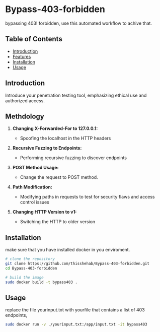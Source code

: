 # Bypass-403-forbidden
bypassing 403! forbidden, use this automated workflow to achive that.
## Table of Contents

- [Introduction](#introduction)
- [Features](#features)
- [Installation](#installation)
- [Usage](#usage)

## Introduction

Introduce your penetration testing tool, emphasizing ethical use and authorized access.

## Methdology 

1. **Changing X-Forwarded-For to 127.0.0.1:**
    - Spoofing the localhost in the HTTP headers
  
2. **Recursive Fuzzing to Endpoints:**
    - Performing recursive fuzzing to discover endpoints

3. **POST Method Usage:**
    - Change the request to POST method.

4. **Path Modification:**
    - Modifying paths in requests to test for security flaws and access control issues

5. **Changing HTTP Version to v1:**
    - Switching the HTTP to older version

## Installation

make sure that you have installed docker in you enviroment.

```bash
# clone the repository
git clone https://github.com/thisshehab/Bypass-403-forbidden.git
cd Bypass-403-forbidden
```

```bash
# build the image
sudo docker build -t bypass403 .
```
## Usage
replace the file yourinput.txt with yourfile that contains a list of 403 endpoints,

```bash
sudo docker run -v ./yourinput.txt:/app/input.txt -it bypass403
```

